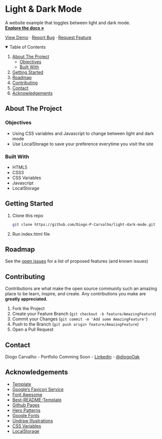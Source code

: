 # Light & Dark Mode

A website example that toggles between light and dark mode.
<br>
<a href="https://github.com/Diogo-P-Carvalho/light-dark-mode/blob/main/README.md"><strong>Explore the docs »</strong></a>

<a href="https://diogo-p-carvalho.github.io/light-dark-mode/">View Demo</a>
·
<a href="https://github.com/Diogo-P-Carvalho/light-dark-mode/issues">Report Bug</a>
·
<a href="https://github.com/Diogo-P-Carvalho/light-dark-mode/issues">Request Feature</a>

<!-- TABLE OF CONTENTS -->
<details open="open">
  <summary>Table of Contents</summary>
  <ol>
    <li>
      <a href="#about-the-project">About The Project</a>
      <ul>
        <li><a href="#objectives">Objectives</a></li>
        <li><a href="#built-with">Built With</a></li>
      </ul>
    </li>    
    <li>
      <a href="#getting-started">Getting Started</a>      
    </li>
    <li><a href="#roadmap">Roadmap</a></li>
    <li><a href="#contributing">Contributing</a></li>
    <li><a href="#contact">Contact</a></li>
    <li><a href="#acknowledgements">Acknowledgements</a></li>
  </ol>
</details>

<!-- ABOUT THE PROJECT -->

## About The Project

### Objectives

-   Using CSS variables and Javascript to change between light and dark mode
-   Use LocalStorage to save your preference everytime you visit the site

### Built With

-   HTML5
-   CSS3
-   CSS Variables
-   Javascript
-   LocalStorage

<!-- GETTING STARTED -->

## Getting Started

1. Clone this repo
    ```sh
    git clone https://github.com/Diogo-P-Carvalho/light-dark-mode.git
    ```
2. Run index.html file

<!-- ROADMAP -->

## Roadmap

See the [open issues](https://github.com/Diogo-P-Carvalho/light-dark-mode/issues) for a list of proposed features (and known issues)

<!-- CONTRIBUTING -->

## Contributing

Contributions are what make the open source community such an amazing place to be learn, inspire, and create. Any contributions you make are **greatly appreciated**.

1. Fork the Project
2. Create your Feature Branch (`git checkout -b feature/AmazingFeature`)
3. Commit your Changes (`git commit -m 'Add some AmazingFeature'`)
4. Push to the Branch (`git push origin feature/AmazingFeature`)
5. Open a Pull Request

<!--CONTACT -->

## Contact

Diogo Carvalho - Portfolio Comming Soon - [Linkedin](www.linkedin.com/in/diogo-carvalho-83a96a14a) - [@diogoOak](https://twitter.com/diogoOak)

<!-- ACKNOWLEDGMENTS -->

## Acknowledgements

-   [Template](https://github.com/Diogo-P-Carvalho/template)
-   [Google’s Favicon Service](https://www.google.com/s2/favicons?domain=zerotomastery.io)
-   [Font Awesome](https://fontawesome.com)
-   [Best-README-Template](https://github.com/othneildrew/Best-README-Template)
-   [Github Pages](https://pages.github.com/)
-   [Hero Patterns](https://www.heropatterns.com/)
-   [Google Fonts](https://fonts.google.com/)
-   [Undraw Illustrations](https://undraw.co/illustrations)
-   [CSS Variables](https://developer.mozilla.org/en-US/docs/Web/CSS/Using_CSS_custom_properties)
-   [LocalStorage](https://developer.mozilla.org/en-US/docs/Web/API/Window/localStorage)
